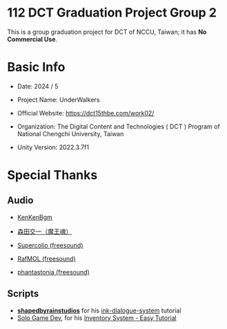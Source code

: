 # 112 DCT Graduation Project Group 2
This is a group graduation project for DCT of NCCU, Taiwan; it has **No Commercial Use**.

# Basic Info

- Date: 2024 / 5  

- Project Name: UnderWalkers  

- Official Website: https://dct15thbe.com/work02/  

- Organization: The Digital Content and Technologies ( DCT ) Program of National Chengchi University, Taiwan

- Unity Version: 2022.3.7f1  


# Special Thanks
## Audio
- [KenKenBgm](https://kenkenbgm.blogspot.com/)

- [森田交一（魔王魂）](https://maou.audio/)

- [Supercolio (freesound)](https://freesound.org/people/Supercolio/)

- [RafMOL (freesound)](https://freesound.org/people/RafMOL/)

- [phantastonia (freesound)](https://freesound.org/people/phantastonia/)

## Scripts
- [**shapedbyrainstudios**](https://github.com/shapedbyrainstudios) for his [ink-dialogue-system](https://github.com/shapedbyrainstudios/ink-dialogue-system/tree/2-choices-implemented) tutorial  
- [Solo Game Dev](https://www.youtube.com/@SoloGameDev), for his [Inventory System - Easy Tutorial](https://www.youtube.com/watch?v=AoD_F1fSFFg)
